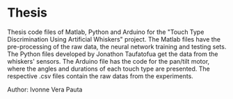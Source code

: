 # Thesis
Thesis code files of Matlab, Python and Arduino for the "Touch Type Discrimination Using Artificial Whiskers" project.
The Matlab files have the pre-processing of the raw data, the neural network training and testing sets.
The Python files developed by Jonathon Taufatofua get the data from the whiskers' sensors.
The Arduino file has the code for the pan/tilt motor, where the angles and durations of each touch type are presented.
The respective .csv files contain the raw datas from the experiments.

Author: Ivonne Vera Pauta
